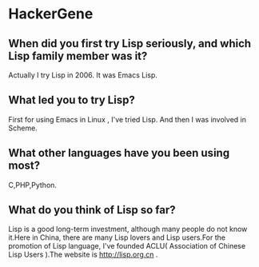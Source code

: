 # HackerGene

## When did you first try Lisp seriously, and which Lisp family member was it?

Actually I try Lisp in 2006. It was Emacs Lisp.

## What led you to try Lisp?

First for using Emacs in Linux , I've tried Lisp. And then I was
involved in Scheme.

## What other languages have you been using most?

C,PHP,Python.

## What do you think of Lisp so far?

Lisp is a good long-term investment, although many people do not know
it.Here in China, there are many Lisp lovers and Lisp users.For the
promotion of Lisp language, I've founded ACLU( Association of Chinese
Lisp Users ).The website is http://lisp.org.cn .
